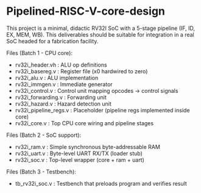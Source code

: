 # Pipelined-RISC-V-core-design

This project is a minimal, didactic RV32I SoC with a 5-stage pipeline (IF, ID, EX, MEM, WB).
This deliverables should be suitable for integration in a real SoC headed for a fabrication facility.

Files (Batch 1 - CPU core):
- rv32i_header.vh : ALU op definitions
- rv32i_basereg.v : Register file (x0 hardwired to zero)
- rv32i_alu.v : ALU implementation
- rv32i_immgen.v : Immediate generator
- rv32i_control.v : Control unit mapping opcodes -> control signals
- rv32i_forwarding.v : Forwarding unit
- rv32i_hazard.v : Hazard detection unit
- rv32i_pipeline_regs.v : Placeholder (pipeline regs implemented inside core)
- rv32i_core.v : Top CPU core wiring and pipeline stages


Files (Batch 2 - SoC support):
- rv32i_ram.v : Simple synchronous byte-addressable RAM
- rv32i_uart.v : Byte-level UART RX/TX (loader stub)
- rv32i_soc.v : Top-level wrapper (core + ram + uart)


Files (Batch 3 - Testbench):
- tb_rv32i_soc.v : Testbench that preloads program and verifies result



